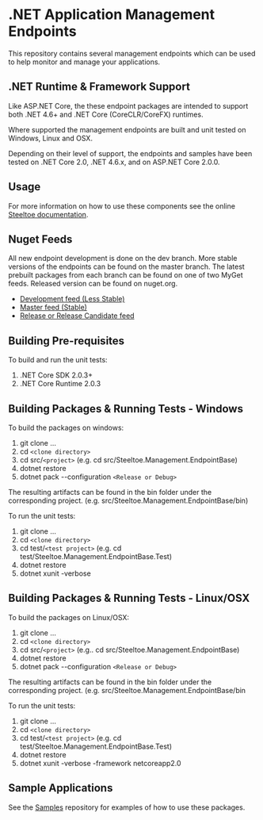 # .NET Application Management Endpoints

This repository contains several management endpoints which can be used to help monitor and manage your applications.

## .NET Runtime & Framework Support

Like ASP.NET Core, the these endpoint packages are intended to support both .NET 4.6+ and .NET Core (CoreCLR/CoreFX) runtimes.

Where supported the management endpoints are built and unit tested on Windows, Linux and OSX.

Depending on their level of support, the endpoints and samples have been tested on .NET Core 2.0, .NET 4.6.x, and on ASP.NET Core 2.0.0.

## Usage

For more information on how to use these components see the online [Steeltoe documentation](https://steeltoe.io/).

## Nuget Feeds

All new endpoint development is done on the dev branch. More stable versions of the endpoints can be found on the master branch. The latest prebuilt packages from each branch can be found on one of two MyGet feeds. Released version can be found on nuget.org.

- [Development feed (Less Stable)](https://www.myget.org/gallery/steeltoedev)
- [Master feed (Stable)](https://www.myget.org/gallery/steeltoemaster)
- [Release or Release Candidate feed](https://www.nuget.org/)

## Building Pre-requisites

To build and run the unit tests:

1. .NET Core SDK 2.0.3+
1. .NET Core Runtime 2.0.3

## Building Packages & Running Tests - Windows

To build the packages on windows:

1. git clone ...
1. cd `<clone directory>`
1. cd src/`<project>` (e.g. cd src/Steeltoe.Management.EndpointBase)
1. dotnet restore
1. dotnet pack --configuration `<Release or Debug>`

The resulting artifacts can be found in the bin folder under the corresponding project. (e.g. src/Steeltoe.Management.EndpointBase/bin)

To run the unit tests:

1. git clone ...
1. cd `<clone directory>`
1. cd test/`<test project>` (e.g. cd test/Steeltoe.Management.EndpointBase.Test)
1. dotnet restore
1. dotnet xunit -verbose

## Building Packages & Running Tests - Linux/OSX

To build the packages on Linux/OSX:

1. git clone ...
1. cd `<clone directory>`
1. cd src/`<project>` (e.g.. cd src/Steeltoe.Management.EndpointBase)
1. dotnet restore
1. dotnet pack --configuration `<Release or Debug>`

The resulting artifacts can be found in the bin folder under the corresponding project. (e.g. src/Steeltoe.Management.EndpointBase/bin

To run the unit tests:

1. git clone ...
1. cd `<clone directory>`
1. cd test/`<test project>` (e.g. cd test/Steeltoe.Management.EndpointBase.Test)
1. dotnet restore
1. dotnet xunit -verbose -framework netcoreapp2.0

## Sample Applications

See the [Samples](https://github.com/SteeltoeOSS/Samples) repository for examples of how to use these packages.
